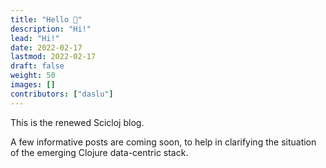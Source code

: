 ```yaml
---
title: "Hello 👋"
description: "Hi!"
lead: "Hi!"
date: 2022-02-17
lastmod: 2022-02-17
draft: false
weight: 50
images: []
contributors: ["daslu"]
---
```


This is the renewed Scicloj blog.

A few informative posts are coming soon, to help in clarifying the situation of the emerging Clojure data-centric stack.
